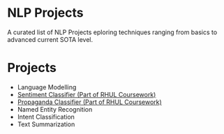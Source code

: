 # NLP Projects

A curated list of NLP Projects eploring techniques ranging from basics to advanced current SOTA level.

# Projects
- Language Modelling 
- [Sentiment Classifier (Part of RHUL Coursework)](https://github.com/sekhar989/NLP-Projects/tree/main/Sentiment%20Classifier)
- [Propaganda Classifier (Part of RHUL Coursework)](https://github.com/sekhar989/NLP-Projects/tree/main/Propaganda%20Classifier)
- Named Entity Recognition
- Intent Classification
- Text Summarization
